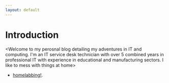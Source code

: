 ```yaml
---
layout: default
---
```


# Introduction
<Welcome to my perosnal blog detailing my adventures
in IT and computing.
I'm an IT service desk technician with over 5 combined
years in professional IT with experience in educational
and manufacturing sectors.
I like to mess with things at home>
 - [homelabbing!](./another-page.html).

